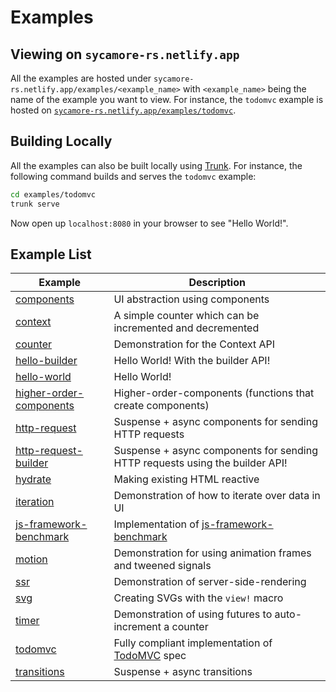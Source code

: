# Examples

## Viewing on `sycamore-rs.netlify.app`

All the examples are hosted under `sycamore-rs.netlify.app/examples/<example_name>` with
`<example_name>` being the name of the example you want to view. For instance, the `todomvc` example
is hosted on
[`sycamore-rs.netlify.app/examples/todomvc`](https://sycamore-rs.netlify.app/examples/todomvc).

## Building Locally

All the examples can also be built locally using [Trunk](https://trunkrs.dev). For instance, the
following command builds and serves the `todomvc` example:

```bash
cd examples/todomvc
trunk serve
```

Now open up `localhost:8080` in your browser to see "Hello World!".

## Example List

| Example                                            | Description                                                                                    |
| -------------------------------------------------- | ---------------------------------------------------------------------------------------------- |
| [components](components)                           | UI abstraction using components                                                                |
| [context](context)                                 | A simple counter which can be incremented and decremented                                      |
| [counter](counter)                                 | Demonstration for the Context API                                                              |
| [hello-builder](hello-builder)                     | Hello World! With the builder API!                                                             |
| [hello-world](hello-world)                         | Hello World!                                                                                   |
| [higher-order-components](higher-order-components) | Higher-order-components (functions that create components)                                     |
| [http-request](http-request)                       | Suspense + async components for sending HTTP requests                                          |
| [http-request-builder](http-request-builder)       | Suspense + async components for sending HTTP requests using the builder API!                   |
| [hydrate](hydrate)                                 | Making existing HTML reactive                                                                  |
| [iteration](iteration)                             | Demonstration of how to iterate over data in UI                                                |
| [js-framework-benchmark](js-framework-benchmark)   | Implementation of [js-framework-benchmark](https://github.com/krausest/js-framework-benchmark) |
| [motion](motion)                                   | Demonstration for using animation frames and tweened signals                                   |
| [ssr](ssr)                                         | Demonstration of server-side-rendering                                                         |
| [svg](svg)                                         | Creating SVGs with the `view!` macro                                                           |
| [timer](timer)                                     | Demonstration of using futures to auto-increment a counter                                     |
| [todomvc](todomvc)                                 | Fully compliant implementation of [TodoMVC](https://todomvc.com/) spec                         |
| [transitions](transitions)                         | Suspense + async transitions                                                                   |

